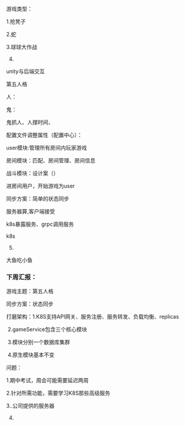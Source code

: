 游戏类型：

1.抢凳子

2.蛇

3.球球大作战





4.

unity与后端交互

第五人格  

人：

鬼：



鬼抓人、人撑时间、

配置文件调整属性（配置中心）：



user模块:管理所有房间内玩家游戏

房间模块：匹配、房间管理、房间信息

战斗模块：设计案（）





进房间用户，开始游戏为user

同步方案：简单的状态同步

服务器算,客户端接受



k8s暴露服务、grpc调用服务

k8s 



5.

大鱼吃小鱼   





### 下周汇报：

游戏主题：第五人格

同步方案：状态同步

打磨架构：1.K8S支持API网关、服务注册、服务转发、负载均衡、replicas

​				   2.gameService包含三个核心模块

​                   3.模块分别一个数据库集群

​		           4.原生模块基本不变



问题：

1.期中考试，周会可能需要延迟两周

2.针对所需功能，需要学习K8S那些高级服务

3..公司提供的服务器

4.